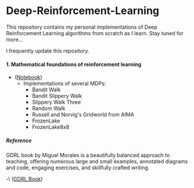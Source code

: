 # Deep-Reinforcement-Learning

This repository contains my personal implementations of Deep Reinforcement Learning algorithms from scratch as I learn. Stay tuned for more... 

I frequently update this repository.




#### 1. Mathematical foundations of reinforcement learning
- \([Notebook](https://github.com/karthikraja95/Deep-RL/blob/master/1.MDP_Implementation.ipynb))
  - Implementations of several MDPs: 
    - Bandit Walk
    - Bandit Slippery Walk
    - Slippery Walk Three
    - Random Walk
    - Russell and Norvig's Gridworld from AIMA
    - FrozenLake
    - FrozenLake8x8


##### Reference

GDRL book by Miguel Morales is a beautifully balanced approach to teaching, offering numerous large and small examples, annotated diagrams and code, engaging exercises, and skillfully crafted writing. 

-\ ([GDRL Book](https://www.manning.com/books/grokking-deep-reinforcement-learning))
